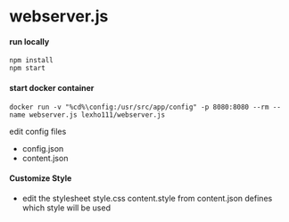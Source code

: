 # webserver.js

#### run locally
    npm install
    npm start
#### start docker container
    docker run -v "%cd%\config:/usr/src/app/config" -p 8080:8080 --rm --name webserver.js lexho111/webserver.js

edit config files
- config.json
- content.json

#### Customize Style
- edit the stylesheet style.css
content.style from content.json defines which style will be used